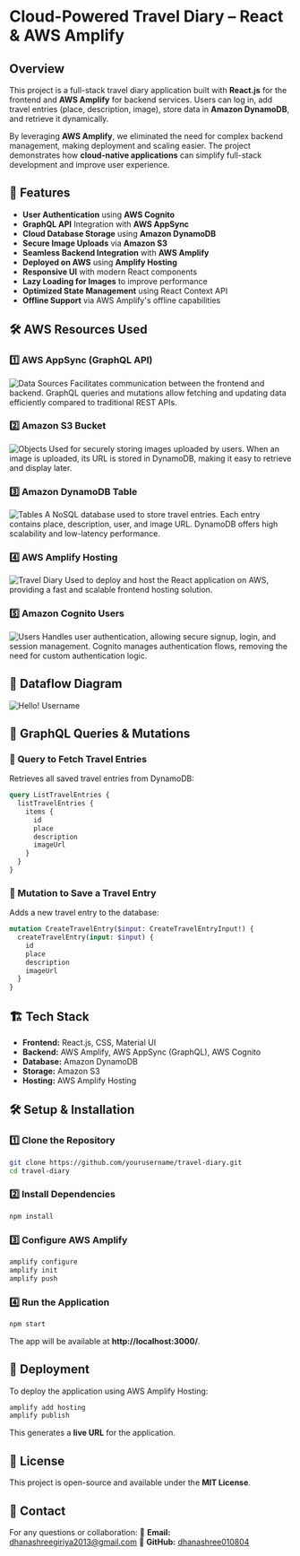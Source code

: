 # Cloud-Powered Travel Diary – React & AWS Amplify

## Overview
This project is a full-stack travel diary application built with **React.js** for the frontend and **AWS Amplify** for backend services. Users can log in, add travel entries (place, description, image), store data in **Amazon DynamoDB**, and retrieve it dynamically.

By leveraging **AWS Amplify**, we eliminated the need for complex backend management, making deployment and scaling easier. The project demonstrates how **cloud-native applications** can simplify full-stack development and improve user experience.

## 🚀 Features
- **User Authentication** using **AWS Cognito**
- **GraphQL API** Integration with **AWS AppSync**
- **Cloud Database Storage** using **Amazon DynamoDB**
- **Secure Image Uploads** via **Amazon S3**
- **Seamless Backend Integration** with **AWS Amplify**
- **Deployed on AWS** using **Amplify Hosting**
- **Responsive UI** with modern React components
- **Lazy Loading for Images** to improve performance
- **Optimized State Management** using React Context API
- **Offline Support** via AWS Amplify's offline capabilities

## 🛠 AWS Resources Used
### 1️⃣ AWS AppSync (GraphQL API)
![Data Sources](images/Data_Sources.jpg)
Facilitates communication between the frontend and backend. GraphQL queries and mutations allow fetching and updating data efficiently compared to traditional REST APIs.

### 2️⃣ Amazon S3 Bucket
![Objects](images/Objects.jpg)
Used for securely storing images uploaded by users. When an image is uploaded, its URL is stored in DynamoDB, making it easy to retrieve and display later.

### 3️⃣ Amazon DynamoDB Table
![Tables](images/Tables.jpg)
A NoSQL database used to store travel entries. Each entry contains place, description, user, and image URL. DynamoDB offers high scalability and low-latency performance.

### 4️⃣ AWS Amplify Hosting
![Travel Diary](images/Travel_Diary.jpg)
Used to deploy and host the React application on AWS, providing a fast and scalable frontend hosting solution.

### 5️⃣ Amazon Cognito Users
![Users](images/Users.jpg)
Handles user authentication, allowing secure signup, login, and session management. Cognito manages authentication flows, removing the need for custom authentication logic.

## 🔄 Dataflow Diagram
![Hello! Username](images/Flowchart.png)

## 📡 GraphQL Queries & Mutations

### 🔹 Query to Fetch Travel Entries
Retrieves all saved travel entries from DynamoDB:
```graphql
query ListTravelEntries {
  listTravelEntries {
    items {
      id
      place
      description
      imageUrl
    }
  }
}
```

### 🔹 Mutation to Save a Travel Entry
Adds a new travel entry to the database:
```graphql
mutation CreateTravelEntry($input: CreateTravelEntryInput!) {
  createTravelEntry(input: $input) {
    id
    place
    description
    imageUrl
  }
}
```

## 🏗 Tech Stack
- **Frontend:** React.js, CSS, Material UI
- **Backend:** AWS Amplify, AWS AppSync (GraphQL), AWS Cognito
- **Database:** Amazon DynamoDB
- **Storage:** Amazon S3
- **Hosting:** AWS Amplify Hosting

## 🛠 Setup & Installation

### 1️⃣ Clone the Repository
```bash
git clone https://github.com/yourusername/travel-diary.git
cd travel-diary
```

### 2️⃣ Install Dependencies
```bash
npm install
```

### 3️⃣ Configure AWS Amplify
```bash
amplify configure
amplify init
amplify push
```

### 4️⃣ Run the Application
```bash
npm start
```
The app will be available at **http://localhost:3000/**.

## 📌 Deployment
To deploy the application using AWS Amplify Hosting:
```bash
amplify add hosting
amplify publish
```
This generates a **live URL** for the application.

## 📝 License
This project is open-source and available under the **MIT License**.

## 📩 Contact
For any questions or collaboration:
📧 **Email:** dhanashreegiriya2013@gmail.com
🔗 **GitHub:** [dhanashree010804](https://github.com/dhanashree010804)
